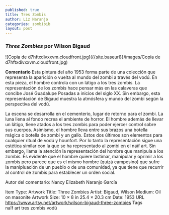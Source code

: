 ```yaml
---
published: true
title: Tres Zombis
author: Liz Naranjo
categories: zombibib
layout: post
---
```

### _Three Zombies_ por Wilson Bigaud

![Copia de d7hftxdivxxvm.cloudfront.jpg]({{site.baseurl}}/images/Copia de d7hftxdivxxvm.cloudfront.jpg)


**Comentario**
Esta pintura del año 1953 forma parte de una colección que representa la aparición o vuelta al mundo del zombi a través del vodú. En esta pieza, el hombre controla con un látigo a los tres zombis. La representación de los zombis hace pensar más en las calaveras que concibe José Guadalupe Posadas a inicios del siglo XX. Sin embargo, esta representación de Bigaud muestra la atmósfera y mundo del zombi según la perspectiva del vodú.

La escena se desarrolla en el cementerio, lugar de retorno para el zombi. La luna llena al fondo recrea el ambiente de horror. El hombre además de llevar un látigo, tiene atados a los tres zombis para poder ejercer control sobre sus cuerpos. Asimismo, el hombre lleva entre sus brazos una botella mágica o botella de zombi y un gallo. Estos dos últimos son elementos para cualquier ritual de vodú y hounfort. Por lo tanto la representación sigue una estética similar con la que se ha representado al zombi en el naïf art. Sin embargo, llama la atención la representación del hombre que manipula a los zombis. Es evidente que el hombre quiere lastimar, manipular y oprimir a los zombis pero parece que es el mismo hombre (quizá campesino) que sufre la manipluación de un pueblo o de una comunidad, ya que tiene que recurrir al control de zombis para establecer un orden social.

Autor del comentario: Nancy Elizabeth Naranjo García

Item Type: Artwork
Title: Three Zombies
Artist: Bigaud, Wilson
Medium: Oil on masonite
Artwork Size: 10 × 8 in 25.4 × 20.3 cm
Date: 1953
URL	https://www.artsy.net/artwork/wilson-bigaud-three-zombies
Tags	
naïf art tres zombis vodú
